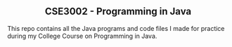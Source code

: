 <h2 align="center">CSE3002 - Programming in Java</h2>

This repo contains all the Java programs and code files I made for practice during my College Course on Programming in Java.

